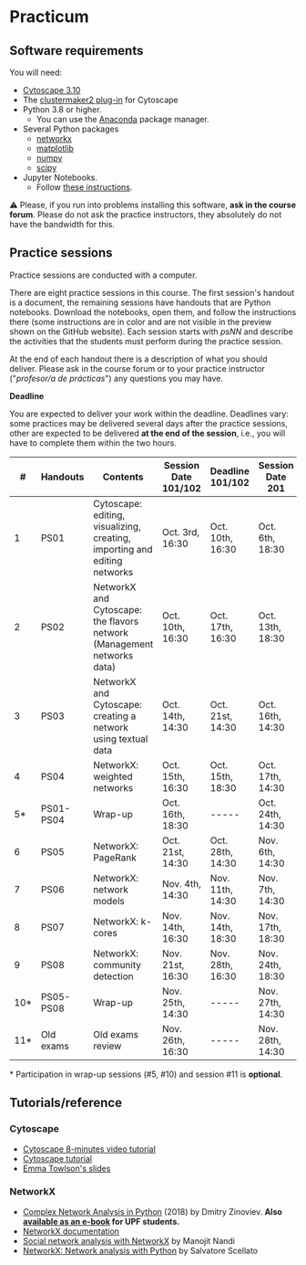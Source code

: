 # Practicum

## Software requirements

You will need:

* [Cytoscape 3.10](https://cytoscape.org/download.html)
* The [clustermaker2 plug-in](https://apps.cytoscape.org/apps/clustermaker2) for Cytoscape
* Python 3.8 or higher.
   * You can use the [Anaconda](https://www.anaconda.com/products/individual) package manager.
* Several Python packages
   * [networkx](https://networkx.github.io/)
   * [matplotlib](https://matplotlib.org/)
   * [numpy](https://numpy.org/)
   * [scipy](https://scipy.org/)
* Jupyter Notebooks.
   * Follow [these instructions](https://jupyter.org/install.html).

:warning: Please, if you run into problems installing this software, **ask in the course forum**. Please do not ask the practice instructors, they absolutely do not have the bandwidth for this.

## Practice sessions

Practice sessions are conducted with a computer.

There are eight practice sessions in this course. The first session's handout is a document, the remaining sessions have handouts that are Python notebooks. Download the notebooks, open them, and follow the instructions there (some instructions are in color and are not visible in the preview shown on the GitHub website). Each session starts with *psNN* and describe the activities that the students must perform during the practice session.

At the end of each handout there is a description of what you should deliver. Please ask in the course forum or to your practice instructor ("*profesor/a de prácticas*") any questions you may have.

**Deadline**

You are expected to deliver your work within the deadline. Deadlines vary: some practices may be delivered several days after the practice sessions, other are expected to be delivered **at the end of the session**, i.e., you will have to complete them within the two hours.


| # | Handouts                                    | Contents | Session Date <br> 101/102 | Deadline <br> 101/102 | Session Date <br> 201 |  Deadline <br> 201 |
|---|---------------------------------------------|----------|------------------|--------------|------------------|--------------|
| 1 | PS01                          | Cytoscape: editing, visualizing, creating, importing and editing networks | Oct. 3rd, 16:30 | Oct. 10th, 16:30 |  Oct. 6th, 18:30 | Oct. 13th, 18:30 |
| 2 | PS02                  | NetworkX and Cytoscape: the flavors network (Management networks data)| Oct. 10th, 16:30 | Oct. 17th, 16:30 | Oct. 13th, 18:30 | Oct. 20th, 18:30 |
| 3 | PS03       | NetworkX and Cytoscape: creating a network using textual data | Oct. 14th, 14:30 | Oct. 21st, 14:30 | Oct. 16th, 14:30 | Oct. 23th, 14:30 |
| 4 | PS04         | NetworkX: weighted networks | Oct. 15th, 16:30 | Oct. 15th, 18:30 | Oct. 17th, 14:30 | Oct. 17th, 16:30 |
| 5* | PS01-PS04                             | Wrap-up | Oct. 16th, 18:30 | ----- | Oct. 24th, 14:30 | ----- |
| 6 | PS05                 | NetworkX: PageRank | Oct. 21st, 14:30 | Oct. 28th, 14:30 | Nov. 6th, 14:30 | Nov. 13th, 14:30 |
| 7 | PS06           | NetworkX: network models | Nov. 4th, 14:30 | Nov. 11th, 14:30 | Nov. 7th, 14:30 | Nov. 14th, 13:30 |
| 8 | PS07        | NetworkX: k-cores | Nov. 14th, 16:30 | Nov. 14th, 18:30 | Nov. 17th, 18:30 | Nov. 17th, 20:30 |
| 9 | PS08              | NetworkX: community detection | Nov. 21st, 16:30 | Nov. 28th, 16:30 | Nov. 24th, 18:30 | Dec. 1st, 18:30 |
| 10* | PS05-PS08                            | Wrap-up | Nov. 25th, 14:30 | ----- | Nov. 27th, 14:30 | -----
| 11* | Old exams                                 | Old exams review | Nov. 26th, 16:30 | ----- | Nov. 28th, 14:30 | -----

\* Participation in wrap-up sessions (#5, #10) and session #11 is **optional**.

## Tutorials/reference

### Cytoscape

* [Cytoscape 8-minutes video tutorial](https://www.youtube.com/watch?v=iGpxX0Kd4Z0&list=PLFQS98nmv__wFmmSDePx9FtQ2TFRS6wdR)
* [Cytoscape tutorial](https://github.com/cytoscape/cytoscape-tutorials/wiki)
* [Emma Towlson's slides](https://www.dropbox.com/s/37zleq3ynw6e0n6/Cytoscape_2017.pdf?dl=0)

### NetworkX

* [Complex Network Analysis in Python](https://www.amazon.com/gp/product/1680502697/) (2018) by Dmitry Zinoviev. **Also [available as an e-book](https://upfinder.upf.edu/iii/encore/record/C__Rb1557007?lang=cat) for UPF students.**
* [NetworkX documentation](https://networkx.github.io/)
* [Social network analysis with NetworkX](https://blog.dominodatalab.com/social-network-analysis-with-networkx/) by Manojit Nandi
* [NetworkX: Network analysis with Python](https://www.cl.cam.ac.uk/~cm542/teaching/2010/stna-pdfs/stna-lecture8.pdf) by Salvatore Scellato
